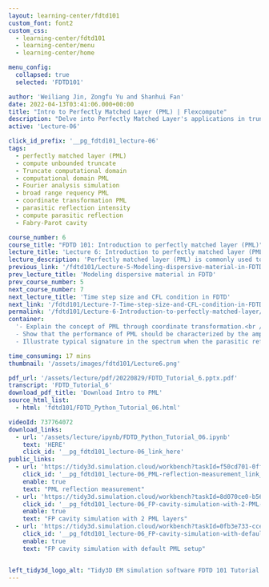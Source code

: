 ```yaml
---
layout: learning-center/fdtd101
custom_font: font2
custom_css:
  - learning-center/fdtd101
  - learning-center/menu
  - learning-center/home

menu_config:
  collapsed: true
  selected: 'FDTD101'

author: 'Weiliang Jin, Zongfu Yu and Shanhui Fan'
date: 2022-04-13T03:41:06.000+00:00
title: "Intro to Perfectly Matched Layer (PML) | Flexcompute"
description: "Delve into Perfectly Matched Layer's applications in truncating FDTD computational regions."
active: 'Lecture-06'

click_id_prefix: '__pg_fdtd101_lecture-06'
tags:
  - perfectly matched layer (PML)
  - compute unbounded truncate
  - Truncate computational domain
  - computational domain PML
  - Fourier analysis simulation
  - broad range requency PML
  - coordinate transformation PML
  - parasitic reflection intensity
  - compute parasitic reflection
  - Fabry-Parot cavity

course_number: 6
course_title: "FDTD 101: Introduction to perfectly matched layer (PML)"
lecture_title: 'Lecture 6: Introduction to perfectly matched layer (PML)'
lecture_description: 'Perfectly matched layer (PML) is commonly used to truncate unbounded computational region, since an ideal PML can completely absorb the incoming waves from all angles of the incidence without any reflection. In this lecture, we explain the basic idea behind PML, and show how to characterize the performance of PML.'
previous_link: '/fdtd101/Lecture-5-Modeling-dispersive-material-in-FDTD/'
prev_lecture_title: 'Modeling dispersive material in FDTD'
prev_course_number: 5
next_course_number: 7
next_lecture_title: 'Time step size and CFL condition in FDTD'
next_link: '/fdtd101/Lecture-7-Time-step-size-and-CFL-condition-in-FDTD/'
permalink: '/fdtd101/Lecture-6-Introduction-to-perfectly-matched-layer/'
container:
  '- Explain the concept of PML through coordinate transformation.<br />
  - Show that the performance of PML should be characterized by the amplitude rather than the intensity of parasitic reflection, and present a simple approach to compute parasitic reflection at many frequencies.<br />
  - Illustrate typical signature in the spectrum when the parasitic reflection at the boundary is significant.'

time_consuming: 17 mins
thumbnail: '/assets/images/fdtd101/Lecture6.png'

pdf_url: '/assets/lecture/pdf/20220829/FDTD_Tutorial_6.pptx.pdf'
transcript: 'FDTD_Tutorial_6'
download_pdf_title: 'Download Intro to PML'
source_html_list:
  - html: 'fdtd101/FDTD_Python_Tutorial_06.html'

videoId: 737764072
download_links:
  - url: '/assets/lecture/ipynb/FDTD_Python_Tutorial_06.ipynb'
    text: 'HERE'
    click_id: '__pg_fdtd101_lecture-06_link_here'
public_links:
  - url: 'https://tidy3d.simulation.cloud/workbench?taskId=f50cd701-0ff8-41cf-a4c6-9e8539dfad7c'
    click_id: '__pg_fdtd101_lecture-06_PML-reflection-measurement_link_here'
    enable: true
    text: "PML reflection measurement"
  - url: 'https://tidy3d.simulation.cloud/workbench?taskId=8d070ce0-b561-4042-a8ed-f98052b1b4d9'
    click_id: '__pg_fdtd101_lecture-06_FP-cavity-simulation-with-2-PML-layers_link_here'
    enable: true
    text: "FP cavity simulation with 2 PML layers"
  - url: 'https://tidy3d.simulation.cloud/workbench?taskId=0fb3e733-cce1-4923-bfb7-e0f774f37d11'
    click_id: '__pg_fdtd101_lecture-06_FP-cavity-simulation-with-default-PML-setup_link_here'
    enable: true
    text: "FP cavity simulation with default PML setup"


left_tidy3d_logo_alt: "Tidy3D EM simulation software FDTD 101 Tutorial 6 Perfectly Matched Layer PML"
---
```

